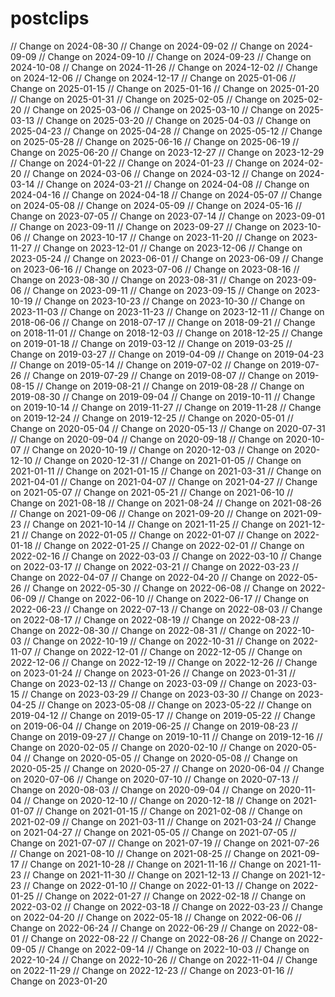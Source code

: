# postclips
// Change on 2024-08-30
// Change on 2024-09-02
// Change on 2024-09-09
// Change on 2024-09-10
// Change on 2024-09-23
// Change on 2024-10-08
// Change on 2024-11-26
// Change on 2024-12-02
// Change on 2024-12-06
// Change on 2024-12-17
// Change on 2025-01-06
// Change on 2025-01-15
// Change on 2025-01-16
// Change on 2025-01-20
// Change on 2025-01-31
// Change on 2025-02-05
// Change on 2025-02-20
// Change on 2025-03-06
// Change on 2025-03-10
// Change on 2025-03-13
// Change on 2025-03-20
// Change on 2025-04-03
// Change on 2025-04-23
// Change on 2025-04-28
// Change on 2025-05-12
// Change on 2025-05-28
// Change on 2025-06-16
// Change on 2025-06-19
// Change on 2025-06-20
// Change on 2023-12-27
// Change on 2023-12-29
// Change on 2024-01-22
// Change on 2024-01-23
// Change on 2024-02-20
// Change on 2024-03-06
// Change on 2024-03-12
// Change on 2024-03-14
// Change on 2024-03-21
// Change on 2024-04-08
// Change on 2024-04-16
// Change on 2024-04-18
// Change on 2024-05-07
// Change on 2024-05-08
// Change on 2024-05-09
// Change on 2024-05-16
// Change on 2023-07-05
// Change on 2023-07-14
// Change on 2023-09-01
// Change on 2023-09-11
// Change on 2023-09-27
// Change on 2023-10-06
// Change on 2023-10-17
// Change on 2023-11-20
// Change on 2023-11-27
// Change on 2023-12-01
// Change on 2023-12-06
// Change on 2023-05-24
// Change on 2023-06-01
// Change on 2023-06-09
// Change on 2023-06-16
// Change on 2023-07-06
// Change on 2023-08-16
// Change on 2023-08-30
// Change on 2023-08-31
// Change on 2023-09-06
// Change on 2023-09-11
// Change on 2023-09-15
// Change on 2023-10-19
// Change on 2023-10-23
// Change on 2023-10-30
// Change on 2023-11-03
// Change on 2023-11-23
// Change on 2023-12-11
// Change on 2018-06-06
// Change on 2018-07-17
// Change on 2018-09-21
// Change on 2018-11-01
// Change on 2018-12-03
// Change on 2018-12-25
// Change on 2019-01-18
// Change on 2019-03-12
// Change on 2019-03-25
// Change on 2019-03-27
// Change on 2019-04-09
// Change on 2019-04-23
// Change on 2019-05-14
// Change on 2019-07-02
// Change on 2019-07-26
// Change on 2019-07-29
// Change on 2019-08-07
// Change on 2019-08-15
// Change on 2019-08-21
// Change on 2019-08-28
// Change on 2019-08-30
// Change on 2019-09-04
// Change on 2019-10-11
// Change on 2019-10-14
// Change on 2019-11-27
// Change on 2019-11-28
// Change on 2019-12-24
// Change on 2019-12-25
// Change on 2020-05-01
// Change on 2020-05-04
// Change on 2020-05-13
// Change on 2020-07-31
// Change on 2020-09-04
// Change on 2020-09-18
// Change on 2020-10-07
// Change on 2020-10-19
// Change on 2020-12-03
// Change on 2020-12-10
// Change on 2020-12-31
// Change on 2021-01-05
// Change on 2021-01-11
// Change on 2021-01-15
// Change on 2021-03-31
// Change on 2021-04-01
// Change on 2021-04-07
// Change on 2021-04-27
// Change on 2021-05-07
// Change on 2021-05-21
// Change on 2021-06-10
// Change on 2021-08-18
// Change on 2021-08-24
// Change on 2021-08-26
// Change on 2021-09-06
// Change on 2021-09-20
// Change on 2021-09-23
// Change on 2021-10-14
// Change on 2021-11-25
// Change on 2021-12-21
// Change on 2022-01-05
// Change on 2022-01-07
// Change on 2022-01-18
// Change on 2022-01-25
// Change on 2022-02-01
// Change on 2022-02-16
// Change on 2022-03-03
// Change on 2022-03-10
// Change on 2022-03-17
// Change on 2022-03-21
// Change on 2022-03-23
// Change on 2022-04-07
// Change on 2022-04-20
// Change on 2022-05-26
// Change on 2022-05-30
// Change on 2022-06-08
// Change on 2022-06-09
// Change on 2022-06-10
// Change on 2022-06-17
// Change on 2022-06-23
// Change on 2022-07-13
// Change on 2022-08-03
// Change on 2022-08-17
// Change on 2022-08-19
// Change on 2022-08-23
// Change on 2022-08-30
// Change on 2022-08-31
// Change on 2022-10-03
// Change on 2022-10-19
// Change on 2022-10-31
// Change on 2022-11-07
// Change on 2022-12-01
// Change on 2022-12-05
// Change on 2022-12-06
// Change on 2022-12-19
// Change on 2022-12-26
// Change on 2023-01-24
// Change on 2023-01-26
// Change on 2023-01-31
// Change on 2023-02-13
// Change on 2023-03-09
// Change on 2023-03-15
// Change on 2023-03-29
// Change on 2023-03-30
// Change on 2023-04-25
// Change on 2023-05-08
// Change on 2023-05-22
// Change on 2019-04-12
// Change on 2019-05-17
// Change on 2019-05-22
// Change on 2019-06-04
// Change on 2019-06-25
// Change on 2019-08-23
// Change on 2019-09-27
// Change on 2019-10-11
// Change on 2019-12-16
// Change on 2020-02-05
// Change on 2020-02-10
// Change on 2020-05-04
// Change on 2020-05-05
// Change on 2020-05-08
// Change on 2020-05-25
// Change on 2020-05-27
// Change on 2020-06-04
// Change on 2020-07-06
// Change on 2020-07-10
// Change on 2020-07-13
// Change on 2020-08-03
// Change on 2020-09-04
// Change on 2020-11-04
// Change on 2020-12-10
// Change on 2020-12-18
// Change on 2021-01-07
// Change on 2021-01-15
// Change on 2021-02-08
// Change on 2021-02-09
// Change on 2021-03-11
// Change on 2021-03-24
// Change on 2021-04-27
// Change on 2021-05-05
// Change on 2021-07-05
// Change on 2021-07-07
// Change on 2021-07-19
// Change on 2021-07-26
// Change on 2021-08-10
// Change on 2021-08-25
// Change on 2021-09-17
// Change on 2021-10-28
// Change on 2021-11-16
// Change on 2021-11-23
// Change on 2021-11-30
// Change on 2021-12-13
// Change on 2021-12-23
// Change on 2022-01-10
// Change on 2022-01-13
// Change on 2022-01-25
// Change on 2022-01-27
// Change on 2022-02-18
// Change on 2022-03-02
// Change on 2022-03-18
// Change on 2022-03-23
// Change on 2022-04-20
// Change on 2022-05-18
// Change on 2022-06-06
// Change on 2022-06-24
// Change on 2022-06-29
// Change on 2022-08-01
// Change on 2022-08-22
// Change on 2022-08-26
// Change on 2022-09-05
// Change on 2022-09-14
// Change on 2022-10-03
// Change on 2022-10-24
// Change on 2022-10-26
// Change on 2022-11-04
// Change on 2022-11-29
// Change on 2022-12-23
// Change on 2023-01-16
// Change on 2023-01-20
